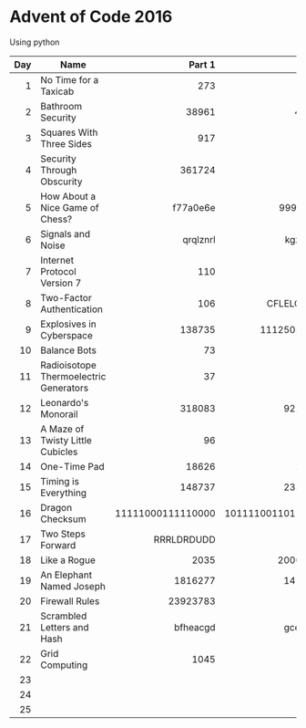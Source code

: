 # Advent of Code 2016
Using python

| Day | Name | Part 1 | Part 2 |
-----:|------|-------:|-------:|
| 1 | No Time for a Taxicab | 273 | 115 |
| 2 | Bathroom Security | 38961 | 46C92 |
| 3 | Squares With Three Sides | 917 | 1649 |
| 4 | Security Through Obscurity | 361724 | 482 |
| 5 | How About a Nice Game of Chess? | f77a0e6e | 999828ec |
| 6 | Signals and Noise | qrqlznrl | kgzdfaon |
| 7 | Internet Protocol Version 7 | 110 | 242 |
| 8 | Two-Factor Authentication | 106 | CFLELOYFCS |
| 9 | Explosives in Cyberspace | 138735 | 11125026826 |
| 10 | Balance Bots | 73 | 3965 |
| 11 | Radioisotope Thermoelectric Generators | 37 | 61 |
| 12 | Leonardo's Monorail | 318083 | 9227737 |
| 13 | A Maze of Twisty Little Cubicles | 96 | 141 |
| 14 | One-Time Pad | 18626 | 20092 |
| 15 | Timing is Everything | 148737 | 2353212 |
| 16 | Dragon Checksum | 11111000111110000 | 10111100110110100 |
| 17 | Two Steps Forward | RRRLDRDUDD | 706 |
| 18 | Like a Rogue | 2035 | 20000577 |
| 19 | An Elephant Named Joseph | 1816277 | 1410967 |
| 20 | Firewall Rules | 23923783 | 125 |
| 21 | Scrambled Letters and Hash | bfheacgd | gcehdbfa |
| 22 | Grid Computing | 1045 | 265 |
| 23 |  |  |  |
| 24 |  |  |  |
| 25 |  |  |  |
